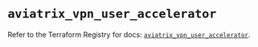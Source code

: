 # `aviatrix_vpn_user_accelerator`

Refer to the Terraform Registry for docs: [`aviatrix_vpn_user_accelerator`](https://registry.terraform.io/providers/aviatrixsystems/aviatrix/8.1.10/docs/resources/vpn_user_accelerator).

